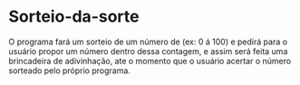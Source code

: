 # Sorteio-da-sorte
O programa fará um sorteio de um número de (ex: 0 á 100) e pedirá para o usuário propor um número dentro dessa contagem, e assim será feita uma brincadeira de adivinhação, ate o momento que o usuário acertar o número sorteado pelo próprio programa.

